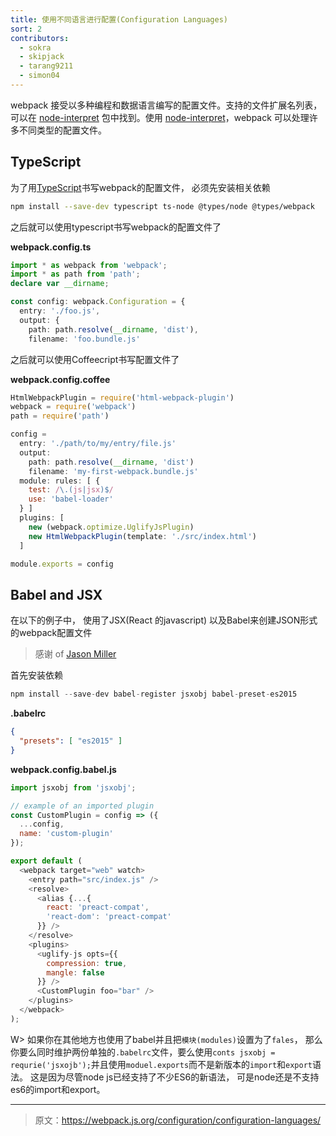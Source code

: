 ```yaml
---
title: 使用不同语言进行配置(Configuration Languages)
sort: 2
contributors:
  - sokra
  - skipjack
  - tarang9211
  - simon04
---
```


webpack 接受以多种编程和数据语言编写的配置文件。支持的文件扩展名列表，可以在 [node-interpret](https://github.com/js-cli/js-interpret) 包中找到。使用 [node-interpret](https://github.com/js-cli/js-interpret)，webpack 可以处理许多不同类型的配置文件。


## TypeScript
为了用[TypeScript](http://www.typescriptlang.org/)书写webpack的配置文件， 必须先安装相关依赖

``` bash
npm install --save-dev typescript ts-node @types/node @types/webpack
```

之后就可以使用typescript书写webpack的配置文件了

__webpack.config.ts__

```typescript
import * as webpack from 'webpack';
import * as path from 'path';
declare var __dirname;

const config: webpack.Configuration = {
  entry: './foo.js',
  output: {
    path: path.resolve(__dirname, 'dist'),
    filename: 'foo.bundle.js'
```
之后就可以使用Coffeecript书写配置文件了

__webpack.config.coffee__

```javascript
HtmlWebpackPlugin = require('html-webpack-plugin')
webpack = require('webpack')
path = require('path')

config =
  entry: './path/to/my/entry/file.js'
  output:
    path: path.resolve(__dirname, 'dist')
    filename: 'my-first-webpack.bundle.js'
  module: rules: [ {
    test: /\.(js|jsx)$/
    use: 'babel-loader'
  } ]
  plugins: [
    new (webpack.optimize.UglifyJsPlugin)
    new HtmlWebpackPlugin(template: './src/index.html')
  ]

module.exports = config
```


## Babel and JSX

在以下的例子中， 使用了JSX(React 的javascript) 以及Babel来创建JSON形式的webpack配置文件

> 感谢 of [Jason Miller](https://twitter.com/_developit/status/769583291666169862)

首先安装依赖

``` js
npm install --save-dev babel-register jsxobj babel-preset-es2015
```

__.babelrc__

``` json
{
  "presets": [ "es2015" ]
}
```

__webpack.config.babel.js__

``` js
import jsxobj from 'jsxobj';

// example of an imported plugin
const CustomPlugin = config => ({
  ...config,
  name: 'custom-plugin'
});

export default (
  <webpack target="web" watch>
    <entry path="src/index.js" />
    <resolve>
      <alias {...{
        react: 'preact-compat',
        'react-dom': 'preact-compat'
      }} />
    </resolve>
    <plugins>
      <uglify-js opts={{
        compression: true,
        mangle: false
      }} />
      <CustomPlugin foo="bar" />
    </plugins>
  </webpack>
);
```
W> 如果你在其他地方也使用了babel并且把`模块(modules)`设置为了`fales`， 那么你要么同时维护两份单独的`.babelrc`文件，要么使用`conts jsxobj = requrie('jsxojb');`并且使用`moduel.exports`而不是新版本的`import`和`export`语法。 这是因为尽管node js已经支持了不少ES6的新语法， 可是node还是不支持es6的import和export。

***

> 原文：https://webpack.js.org/configuration/configuration-languages/

